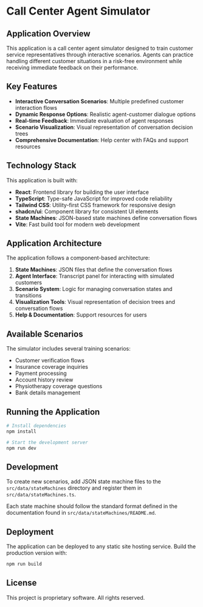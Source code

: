
# Call Center Agent Simulator

## Application Overview

This application is a call center agent simulator designed to train customer service representatives through interactive scenarios. Agents can practice handling different customer situations in a risk-free environment while receiving immediate feedback on their performance.

## Key Features

- **Interactive Conversation Scenarios**: Multiple predefined customer interaction flows
- **Dynamic Response Options**: Realistic agent-customer dialogue options
- **Real-time Feedback**: Immediate evaluation of agent responses
- **Scenario Visualization**: Visual representation of conversation decision trees
- **Comprehensive Documentation**: Help center with FAQs and support resources

## Technology Stack

This application is built with:

- **React**: Frontend library for building the user interface
- **TypeScript**: Type-safe JavaScript for improved code reliability
- **Tailwind CSS**: Utility-first CSS framework for responsive design
- **shadcn/ui**: Component library for consistent UI elements
- **State Machines**: JSON-based state machines define conversation flows
- **Vite**: Fast build tool for modern web development

## Application Architecture

The application follows a component-based architecture:

1. **State Machines**: JSON files that define the conversation flows
2. **Agent Interface**: Transcript panel for interacting with simulated customers
3. **Scenario System**: Logic for managing conversation states and transitions
4. **Visualization Tools**: Visual representation of decision trees and conversation flows
5. **Help & Documentation**: Support resources for users

## Available Scenarios

The simulator includes several training scenarios:
- Customer verification flows
- Insurance coverage inquiries
- Payment processing
- Account history review
- Physiotherapy coverage questions
- Bank details management

## Running the Application

```sh
# Install dependencies
npm install

# Start the development server
npm run dev
```

## Development

To create new scenarios, add JSON state machine files to the `src/data/stateMachines` directory and register them in `src/data/stateMachines.ts`.

Each state machine should follow the standard format defined in the documentation found in `src/data/stateMachines/README.md`.

## Deployment

The application can be deployed to any static site hosting service. Build the production version with:

```sh
npm run build
```

## License

This project is proprietary software. All rights reserved.
